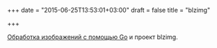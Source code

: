 +++
date = "2015-06-25T13:53:01+03:00"
draft = false
title = "blzimg"

+++

<p><a href="http://www.esdrasbeleza.com/2015/04/27/image-processing-with-go/">Обработка изображений с помощью Go</a> и проект&nbsp;blzimg.</p>

